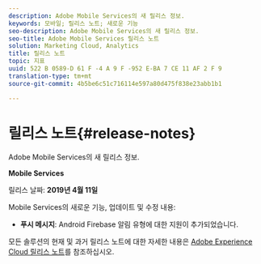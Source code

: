 ```yaml
---
description: Adobe Mobile Services의 새 릴리스 정보.
keywords: 모바일; 릴리스 노트; 새로운 기능
seo-description: Adobe Mobile Services의 새 릴리스 정보.
seo-title: Adobe Mobile Services 릴리스 노트
solution: Marketing Cloud, Analytics
title: 릴리스 노트
topic: 지표
uuid: 522 B 0589-D 61 F -4 A 9 F -952 E-BA 7 CE 11 AF 2 F 9
translation-type: tm+mt
source-git-commit: 4b5be6c51c716114e597a80d475f838e23abb1b1

---
```



# 릴리스 노트{#release-notes}

Adobe Mobile Services의 새 릴리스 정보.

**Mobile Services**

릴리스 날짜: **2019년 4월 11일**

Mobile Services의 새로운 기능, 업데이트 및 수정 내용:

* **푸시 메시지**: Android Firebase 알림 유형에 대한 지원이 추가되었습니다.

모든 솔루션의 현재 및 과거 릴리스 노트에 대한 자세한 내용은 [Adobe Experience Cloud 릴리스 노트](https://marketing.adobe.com/resources/help/en_US/whatsnew/)를 참조하십시오.
